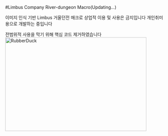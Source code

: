 #Limbus Company River-dungeon Macro(Updating...)






이미지 인식 기반 Limbus 거울던전 매크로
상업적 이용 및 사용은 금지입니다
개인취미용으로 개발하는 중입니다

전범위적 사용을 막기 위해 핵심 코드 제거하였습니다
<img src="https://preview.redd.it/pwwq0hp4qi081.png?width=1920&format=png&auto=webp&s=965131288ed161345068bb4fe5075dd181927066)https://preview.redd.it/pwwq0hp4qi081.png?width=1920&format=png&auto=webp&s=965131288ed161345068bb4fe5075dd181927066" width="450px" height="300px" title="px(픽셀) 크기 설정" alt="RubberDuck"></img><br/>

